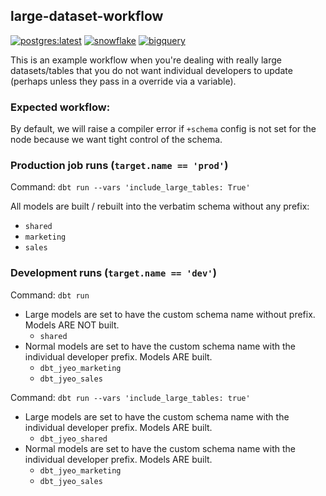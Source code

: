 ## large-dataset-workflow

[![postgres:latest](https://github.com/jeremyyeo/dbt-playbook/actions/workflows/postgres.yml/badge.svg)](https://github.com/jeremyyeo/dbt-playbook/actions/workflows/postgres.yml) [![snowflake](https://github.com/jeremyyeo/dbt-playbook/actions/workflows/snowflake.yml/badge.svg)](https://github.com/jeremyyeo/dbt-playbook/actions/workflows/snowflake.yml) [![bigquery](https://github.com/jeremyyeo/dbt-playbook/actions/workflows/bigquery.yml/badge.svg)](https://github.com/jeremyyeo/dbt-playbook/actions/workflows/bigquery.yml)

This is an example workflow when you're dealing with really large datasets/tables that you do not want individual developers to update (perhaps unless they pass in a override via a variable).

### Expected workflow:

By default, we will raise a compiler error if `+schema` config is not set for the node because we want tight control of the schema.

### Production job runs (`target.name == 'prod'`)

Command: `dbt run --vars 'include_large_tables: True'`

All models are built / rebuilt into the verbatim schema without any prefix:

- `shared`
- `marketing`
- `sales`

### Development runs (`target.name == 'dev'`)

Command: `dbt run`

- Large models are set to have the custom schema name without prefix. Models ARE NOT built.
  - `shared`
- Normal models are set to have the custom schema name with the individual developer prefix. Models ARE built.
  - `dbt_jyeo_marketing`
  - `dbt_jyeo_sales`

Command: `dbt run --vars 'include_large_tables: true'`

- Large models are set to have the custom schema name with the individual developer prefix. Models ARE built.
  - `dbt_jyeo_shared`
- Normal models are set to have the custom schema name with the individual developer prefix. Models ARE built.
  - `dbt_jyeo_marketing`
  - `dbt_jyeo_sales`
